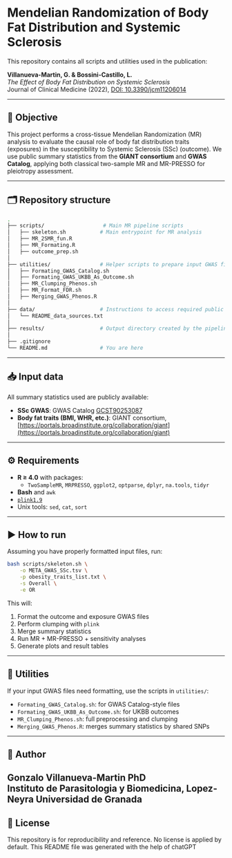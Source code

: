 # Mendelian Randomization of Body Fat Distribution and Systemic Sclerosis

This repository contains all scripts and utilities used in the publication:

**Villanueva-Martin, G. & Bossini-Castillo, L.**  
*The Effect of Body Fat Distribution on Systemic Sclerosis*  
Journal of Clinical Medicine (2022), [DOI: 10.3390/jcm11206014](https://doi.org/10.3390/jcm11206014)

---

## 🧪 Objective

This project performs a cross-tissue Mendelian Randomization (MR) analysis to evaluate the causal role of body fat distribution traits (exposures) in the susceptibility to Systemic Sclerosis (SSc) (outcome). We use public summary statistics from the **GIANT consortium** and **GWAS Catalog**, applying both classical two-sample MR and MR-PRESSO for pleiotropy assessment.

---

## 🗂️ Repository structure

```bash
.
├── scripts/                   # Main MR pipeline scripts
│   ├── skeleton.sh           # Main entrypoint for MR analysis
│   ├── MR_2SMR_fun.R
│   ├── MR_Formating.R
│   ├── outcome_prep.sh
│
├── utilities/                # Helper scripts to prepare input GWAS files
│   ├── Formating_GWAS_Catalog.sh
│   ├── Formating_GWAS_UKBB_As_Outcome.sh
│   ├── MR_Clumping_Phenos.sh
│   ├── MR_Format_FDR.sh
│   ├── Merging_GWAS_Phenos.R
│
├── data/                     # Instructions to access required public GWAS datasets
│   └── README_data_sources.txt
│
├── results/                  # Output directory created by the pipeline
│
├── .gitignore
└── README.md                 # You are here
```

---

## 📥 Input data

All summary statistics used are publicly available:

- **SSc GWAS**: GWAS Catalog [GCST90253087](https://www.ebi.ac.uk/gwas/studies/GCST90253087)
- **Body fat traits (BMI, WHR, etc.)**: GIANT consortium, [https://portals.broadinstitute.org/collaboration/giant](https://portals.broadinstitute.org/collaboration/giant)

---

## ⚙️ Requirements

- **R ≥ 4.0** with packages:
  - `TwoSampleMR`, `MRPRESSO`, `ggplot2`, `optparse`, `dplyr`, `na.tools`, `tidyr`
- **Bash** and `awk`
- [`plink1.9`](https://www.cog-genomics.org/plink/)
- Unix tools: `sed`, `cat`, `sort`

---

## ▶️ How to run

Assuming you have properly formatted input files, run:

```bash
bash scripts/skeleton.sh \
    -o META_GWAS_SSc.tsv \
    -p obesity_traits_list.txt \
    -s Overall \
    -e OR
```

This will:
1. Format the outcome and exposure GWAS files
2. Perform clumping with `plink`
3. Merge summary statistics
4. Run MR + MR-PRESSO + sensitivity analyses
5. Generate plots and result tables

---

## 🧹 Utilities

If your input GWAS files need formatting, use the scripts in `utilities/`:
- `Formating_GWAS_Catalog.sh`: for GWAS Catalog-style files
- `Formating_GWAS_UKBB_As_Outcome.sh`: for UKBB outcomes
- `MR_Clumping_Phenos.sh`: full preprocessing and clumping
- `Merging_GWAS_Phenos.R`: merges summary statistics by shared SNPs

---

## 👤 Author

**Gonzalo Villanueva-Martin PhD**  
Instituto de Parasitologia y Biomedicina, Lopez-Neyra
Universidad de Granada
---

## 📄 License

This repository is for reproducibility and reference. No license is applied by default.
This README file was generated with the help of chatGPT
